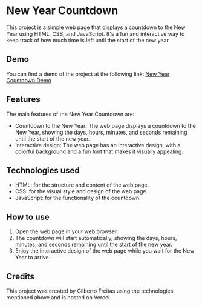 # New Year Countdown

This project is a simple web page that displays a countdown to the New Year using HTML, CSS, and JavaScript. It's a fun and interactive way to keep track of how much time is left until the start of the new year.

## Demo

You can find a demo of the project at the following link: [New Year Countdown Demo](https://newyearcountdown-iota.vercel.app/)

## Features

The main features of the New Year Countdown are:

- Countdown to the New Year: The web page displays a countdown to the New Year, showing the days, hours, minutes, and seconds remaining until the start of the new year.
- Interactive design: The web page has an interactive design, with a colorful background and a fun font that makes it visually appealing.

## Technologies used

- HTML: for the structure and content of the web page.
- CSS: for the visual style and design of the web page.
- JavaScript: for the functionality of the countdown.

## How to use

1. Open the web page in your web browser.
2. The countdown will start automatically, showing the days, hours, minutes, and seconds remaining until the start of the new year.
3. Enjoy the interactive design of the web page while you wait for the New Year to arrive.

## Credits

This project was created by Gilberto Freitas using the technologies mentioned above and is hosted on Vercel.
